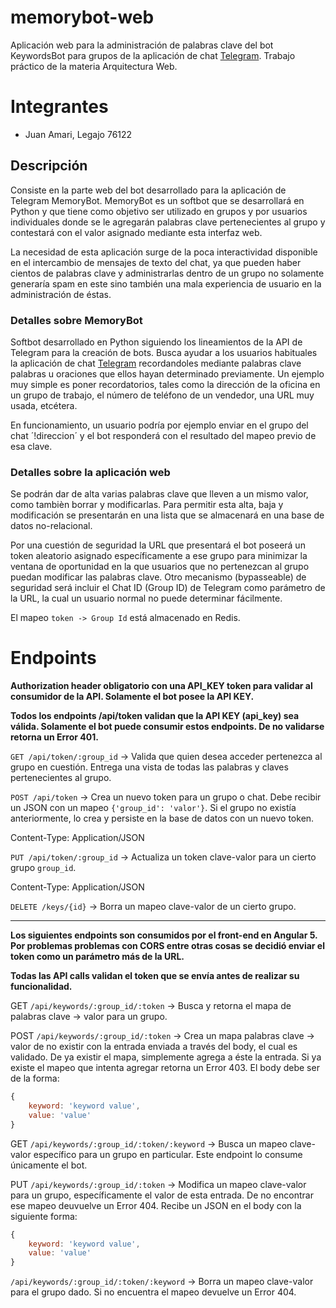 # memorybot-web
Aplicación web para la administración de palabras clave del bot KeywordsBot para grupos de la aplicación de chat [Telegram](http://telegram.org). Trabajo práctico de la materia Arquitectura Web.

# Integrantes
- Juan Amari, Legajo 76122

## Descripción
Consiste en la parte web del bot desarrollado para la aplicación de Telegram MemoryBot. MemoryBot es un softbot que se desarrollará en Python y que tiene como objetivo ser utilizado en grupos y por usuarios individuales donde se le agregarán palabras clave pertenecientes al grupo y contestará con el valor asignado mediante esta interfaz web.

La necesidad de esta aplicación surge de la poca interactividad disponible en el intercambio de mensajes de texto del chat, ya que pueden haber cientos de palabras clave y administrarlas dentro de un grupo no solamente generaría spam en este sino también una mala experiencia de usuario en la administración de éstas.

### Detalles sobre MemoryBot
Softbot desarrollado en Python siguiendo los lineamientos de la API de Telegram para la creación de bots. Busca ayudar a los usuarios habituales la aplicación de chat [Telegram](http://telegram.org) recordandoles mediante palabras clave palabras u oraciones que ellos hayan determinado previamente. Un ejemplo muy simple es poner recordatorios, tales como la dirección de la oficina en un grupo de trabajo, el número de teléfono de un vendedor, una URL muy usada, etcétera.

En funcionamiento, un usuario podría por ejemplo enviar en el grupo del chat ´!direccion´ y el bot responderá con el resultado del mapeo previo de esa clave.

### Detalles sobre la aplicación web
Se podrán dar de alta varias palabras clave que lleven a un mismo valor, como tambièn borrar y modificarlas. Para permitir esta alta, baja y modificación se presentarán en una lista que se almacenará en una base de datos no-relacional.

Por una cuestión de seguridad la URL que presentará el bot poseerá un token aleatorio asignado específicamente a ese grupo para minimizar la ventana de oportunidad en la que usuarios que no pertenezcan al grupo puedan modificar las palabras clave. Otro mecanismo (bypasseable) de seguridad será incluir el Chat ID (Group ID) de Telegram como parámetro de la URL, la cual un usuario normal no puede determinar fácilmente.

El mapeo `token -> Group Id` está almacenado en Redis.

# Endpoints

**Authorization header obligatorio con una API_KEY token para validar al consumidor de la API. Solamente el bot posee la API KEY.**

**Todos los endpoints /api/token validan que la API KEY (api_key) sea válida. Solamente el bot puede consumir estos endpoints. De no validarse retorna un Error 401.**

`GET /api/token/:group_id` ->  Valida que quien desea acceder pertenezca al grupo en cuestión. Entrega una vista de todas las palabras y claves 
pertenecientes al grupo.


`POST /api/token` -> Crea un nuevo token para un grupo o chat. Debe recibir un JSON con un mapeo `{'group_id': 'valor'}`. Si el grupo no existía anteriormente, lo crea y persiste en la base de datos con un nuevo token.

Content-Type: Application/JSON


`PUT /api/token/:group_id` -> Actualiza un token clave-valor para un cierto grupo `group_id`.

Content-Type: Application/JSON


`DELETE /keys/{id}` -> Borra un mapeo clave-valor de un cierto grupo.

------

**Los siguientes endpoints son consumidos por el front-end en Angular 5. Por problemas problemas con CORS entre otras cosas se decidió enviar el token como un parámetro más de la URL.**

**Todas las API calls validan el token que se envía antes de realizar su funcionalidad.**

GET `/api/keywords/:group_id/:token` -> Busca y retorna el mapa de palabras clave -> valor para un grupo.

POST `/api/keywords/:group_id/:token` -> Crea un mapa palabras clave -> valor de no existir con la entrada enviada a través del body, el cual es validado. De ya existir el mapa, simplemente agrega a éste la entrada. Si ya existe el mapeo que intenta agregar retorna un Error 403. El body debe ser de la forma:

```javascript
{
    keyword: 'keyword value',
    value: 'value'
}
```

GET `/api/keywords/:group_id/:token/:keyword` -> Busca un mapeo clave-valor específico para un grupo en particular. Este endpoint lo consume únicamente el bot.

PUT `/api/keywords/:group_id/:token` -> Modifica un mapeo clave-valor para un grupo, específicamente el valor de esta entrada. De no encontrar ese mapeo deuvuelve un Error 404. Recibe un JSON en el body con la siguiente forma:

```javascript
{
    keyword: 'keyword value',
    value: 'value'
}
```

`/api/keywords/:group_id/:token/:keyword` -> Borra un mapeo clave-valor para el grupo dado. Si no encuentra el mapeo devuelve un Error 404.